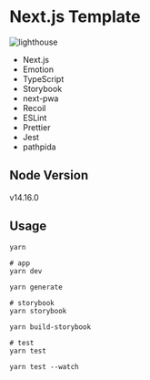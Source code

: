 # Next.js Template
![lighthouse](https://user-images.githubusercontent.com/51627355/113514238-72eb4e00-95a8-11eb-9b0b-a3010e66e3c0.gif)

- Next.js
- Emotion
- TypeScript
- Storybook
- next-pwa
- Recoil
- ESLint
- Prettier
- Jest
- pathpida

## Node Version
v14.16.0

## Usage
```
yarn

# app
yarn dev

yarn generate

# storybook
yarn storybook

yarn build-storybook

# test
yarn test

yarn test --watch
```
